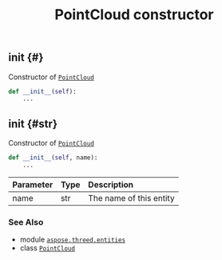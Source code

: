 ﻿---
title: PointCloud constructor
second_title: Aspose.3D for Python via .NET API References
description: 
type: docs
weight: 10
url: /aspose.threed.entities/pointcloud/__init__/
is_root: false
---

## __init__ {#}

Constructor of [`PointCloud`](/3d/python-net/aspose.threed.entities/pointcloud)



```python
def __init__(self):
    ...
```




## __init__ {#str}

Constructor of [`PointCloud`](/3d/python-net/aspose.threed.entities/pointcloud)



```python
def __init__(self, name):
    ...
```


| Parameter | Type | Description |
| :- | :- | :- |
| name | str | The name of this entity |



### See Also
* module [`aspose.threed.entities`](../../)
* class [`PointCloud`](/3d/python-net/aspose.threed.entities/pointcloud)
